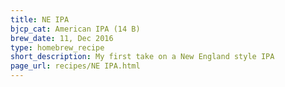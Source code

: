 ```yaml
---
title: NE IPA
bjcp_cat: American IPA (14 B)
brew_date: 11, Dec 2016
type: homebrew_recipe
short_description: My first take on a New England style IPA
page_url: recipes/NE IPA.html
---
```

